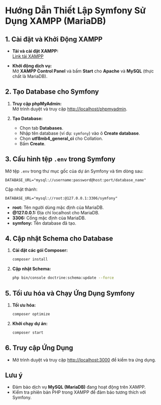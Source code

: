 # Hướng Dẫn Thiết Lập Symfony Sử Dụng XAMPP (MariaDB)

## 1. Cài đặt và Khởi Động XAMPP

- **Tải và cài đặt XAMPP:**  
  [Link tải XAMPP](https://www.apachefriends.org/index.html)

- **Khởi động dịch vụ:**  
  Mở **XAMPP Control Panel** và bấm **Start** cho **Apache** và **MySQL** (thực chất là MariaDB).

## 2. Tạo Database cho Symfony

1. **Truy cập phpMyAdmin:**  
   Mở trình duyệt và truy cập [http://localhost/phpmyadmin](http://localhost/phpmyadmin).

2. **Tạo Database:**  
   - Chọn tab **Databases**.
   - Nhập tên database (ví dụ: `symfony`) vào ô **Create database**.
   - Chọn **utf8mb4_general_ci** cho Collation.
   - Bấm **Create**.

## 3. Cấu hình tệp `.env` trong Symfony

Mở tệp `.env` trong thư mục gốc của dự án Symfony và tìm dòng sau:

```env
DATABASE_URL="mysql://username:password@host:port/database_name"
```

Cập nhật thành:

```env
DATABASE_URL="mysql://root:@127.0.0.1:3306/symfony"
```

- **root:** Tên người dùng mặc định của MariaDB.
- **@127.0.0.1:** Địa chỉ localhost cho MariaDB.
- **3306:** Cổng mặc định của MariaDB.
- **symfony:** Tên database đã tạo.

## 4. Cập nhật Schema cho Database

1. **Cài đặt các gói Composer:**

   ```bash
   composer install
   ```

2. **Cập nhật Schema:**  

   ```bash
   php bin/console doctrine:schema:update --force
   ```

## 5. Tối ưu hóa và Chạy Ứng Dụng Symfony

1. **Tối ưu hóa:**  

   ```bash
   composer optimize
   ```

2. **Khởi chạy dự án:**  

   ```bash
   composer start
   ```

## 6. Truy cập Ứng Dụng

- Mở trình duyệt và truy cập [http://localhost:3000](http://localhost:3000) để kiểm tra ứng dụng.

## Lưu ý

- Đảm bảo dịch vụ **MySQL (MariaDB)** đang hoạt động trên XAMPP.
- Kiểm tra phiên bản PHP trong XAMPP để đảm bảo tương thích với Symfony.

